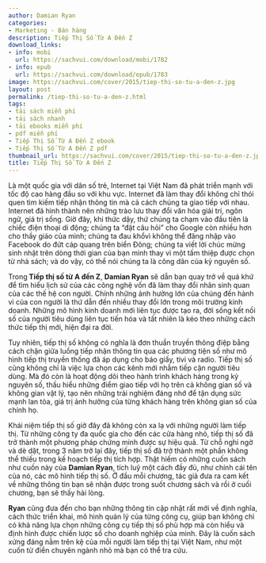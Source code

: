 ```yaml
---
author: Damian Ryan
categories:
- Marketing - Bán hàng
description: Tiếp Thị Số Từ A Đến Z
download_links:
- info: mobi
  url: https://sachvui.com/download/mobi/1782
- info: epub
  url: https://sachvui.com/download/epub/1783
image: https://sachvui.com/cover/2015/tiep-thi-so-tu-a-den-z.jpg
layout: post
permalink: /tiep-thi-so-tu-a-den-z.html
tags:
- tải sách miễn phí
- tải sách nhanh
- tải ebooks miễn phí
- pdf miễn phí
- Tiếp Thị Số Từ A Đến Z ebook
- Tiếp Thị Số Từ A Đến Z pdf
thumbnail_url: https://sachvui.com/cover/2015/tiep-thi-so-tu-a-den-z.jpg
title: Tiếp Thị Số Từ A Đến Z
---
```


 <div class="item-desc text-justify"> <p>Là một quốc gia với dân số trẻ, Internet tại Việt Nam đã phát triển mạnh với tốc độ cao hàng đầu so với khu vực. Internet đã làm thay đổi không chỉ thói quen tìm kiếm tiếp nhận thông tin mà cả cách chúng ta giao tiếp với nhau. Internet đã hình thành nên những trào lưu thay đổi văn hóa giải trí, ngôn ngữ, giá trị sống. Giờ đây, khi thức dậy, thứ chúng ta chạm vào đầu tiên là chiếc điện thoại di động; chúng ta “đặt câu hỏi” cho Google còn nhiều hơn cho thầy giáo của mình; chúng ta đau khổvì không thể đăng nhập vào Facebook do đứt cáp quang trên biển Đông; chúng ta viết lời chúc mừng sinh nhật trên dòng thời gian của bạn mình thay vì một tấm thiệp được chọn từ nhà sách; và do vậy, có thể nói chúng ta là công dân của kỷ nguyên số.</p><p>Trong<strong> Tiếp thị số từ A đến Z</strong>, <strong>Damian Ryan</strong> sẽ dẫn bạn quay trở về quá khứ để tìm hiểu lịch sử của các công nghệ vốn đã làm thay đổi nhân sinh quan của các thế hệ con người. Chính những ảnh hưởng lớn của chúng đến hành vi của con người là thứ dẫn đến nhiều thay đổi lớn trong môi trường kinh doanh. Những mô hình kinh doanh mới liên tục được tạo ra, đời sống kết nối số của người tiêu dùng liên tục tiến hóa và tất nhiên là kéo theo những cách thức tiếp thị mới, hiện đại ra đời.</p><p>Tuy nhiên, tiếp thị số không có nghĩa là đơn thuần truyền thông điệp bằng cách chặn giữa luồng tiếp nhận thông tin qua các phương tiện số như mô hình tiếp thị truyền thống đã áp dụng cho báo giấy, tivi và radio. Tiếp thị số cũng không chỉ là việc lựa chọn các kênh mới nhằm tiếp cận người tiêu dùng. Mà đó còn là hoạt động dõi theo hành trình khách hàng trong kỷ nguyên số, thấu hiểu những điểm giao tiếp với họ trên cả không gian số và không gian vật lý, tạo nên những trải nghiệm đáng nhớ để tận dụng sức mạnh lan tỏa, giá trị ảnh hưởng của từng khách hàng trên không gian số của chính họ.</p><p>Khái niệm tiếp thị số giờ đây đã không còn xa lạ với những người làm tiếp thị. Từ những công ty đa quốc gia cho đến các cửa hàng nhỏ, tiếp thị số đã trở thành một phương pháp chứng minh được sự hiệu quả. Từ chỗ nghi ngờ và dè dặt, trong 3 năm trở lại đây, tiếp thị số đã trở thành một phần không thể thiếu trong kế hoạch tiếp thị tích hợp. Thật hiếm có những cuốn sách như cuốn này của <strong>Damian Ryan</strong>, tích luỹ một cách đầy đủ, như chính cái tên của nó, các mô hình tiếp thị số. Ở đầu mỗi chương, tác giả đưa ra cam kết về những thông tin bạn sẽ nhận được trong suốt chương sách và rồi ở cuối chương, bạn sẽ thấy hài lòng.</p><p><strong>Ryan</strong> cũng đưa đến cho bạn những thông tin cập nhật rất mới về định nghĩa, cách thức triển khai, mô hình quản lý của từng công cụ, giúp bạn không chỉ có khả năng lựa chọn những công cụ tiếp thị số phù hợp mà còn hiểu và định hình được chiến lược số cho doanh nghiệp của mình. Đây là cuốn sách xứng đáng nằm trên kệ của mỗi người làm tiếp thị tại Việt Nam, như một cuốn từ điển chuyên ngành nhỏ mà bạn có thể tra cứu.</p> </div>
